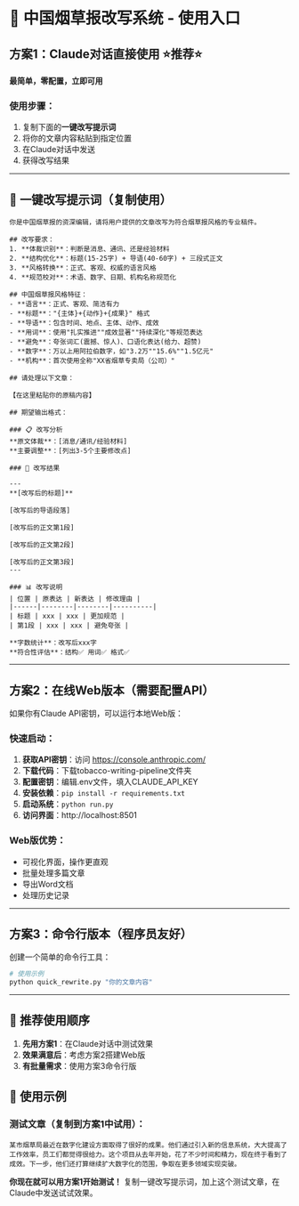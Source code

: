 # 🚀 中国烟草报改写系统 - 使用入口

## 方案1：Claude对话直接使用 ⭐推荐⭐

**最简单，零配置，立即可用**

### 使用步骤：
1. 复制下面的**一键改写提示词**
2. 将你的文章内容粘贴到指定位置  
3. 在Claude对话中发送
4. 获得改写结果

---

## 🎯 一键改写提示词（复制使用）

```
你是中国烟草报的资深编辑，请将用户提供的文章改写为符合烟草报风格的专业稿件。

## 改写要求：
1. **体裁识别**：判断是消息、通讯、还是经验材料
2. **结构优化**：标题(15-25字) + 导语(40-60字) + 三段式正文
3. **风格转换**：正式、客观、权威的语言风格
4. **规范校对**：术语、数字、日期、机构名称规范化

## 中国烟草报风格特征：
- **语言**：正式、客观、简洁有力
- **标题**："{主体}+{动作}+{成果}" 格式
- **导语**：包含时间、地点、主体、动作、成效
- **用词**：使用"扎实推进""成效显著""持续深化"等规范表达
- **避免**：夸张词汇(震撼、惊人)、口语化表达(给力、超赞)
- **数字**：万以上用阿拉伯数字，如"3.2万""15.6%""1.5亿元"
- **机构**：首次使用全称"XX省烟草专卖局（公司）"

## 请处理以下文章：

【在这里粘贴你的原稿内容】

## 期望输出格式：

### 📋 改写分析
**原文体裁**：[消息/通讯/经验材料]
**主要调整**：[列出3-5个主要修改点]

### 📝 改写结果

---
**[改写后的标题]**

[改写后的导语段落]

[改写后的正文第1段]

[改写后的正文第2段] 

[改写后的正文第3段]
---

### 📊 改写说明
| 位置 | 原表达 | 新表达 | 修改理由 |
|------|--------|--------|----------|
| 标题 | xxx | xxx | 更加规范 |
| 第1段 | xxx | xxx | 避免夸张 |

**字数统计**：改写后xxx字
**符合性评估**：结构✅ 用词✅ 格式✅
```

---

## 方案2：在线Web版本（需要配置API）

如果你有Claude API密钥，可以运行本地Web版：

### 快速启动：
1. **获取API密钥**：访问 https://console.anthropic.com/
2. **下载代码**：下载tobacco-writing-pipeline文件夹
3. **配置密钥**：编辑.env文件，填入CLAUDE_API_KEY
4. **安装依赖**：`pip install -r requirements.txt`
5. **启动系统**：`python run.py`
6. **访问界面**：http://localhost:8501

### Web版优势：
- 可视化界面，操作更直观
- 批量处理多篇文章
- 导出Word文档
- 处理历史记录

---

## 方案3：命令行版本（程序员友好）

创建一个简单的命令行工具：

```bash
# 使用示例
python quick_rewrite.py "你的文章内容" 
```

---

## 🎯 推荐使用顺序

1. **先用方案1**：在Claude对话中测试效果
2. **效果满意后**：考虑方案2搭建Web版
3. **有批量需求**：使用方案3命令行版

## 📝 使用示例

### 测试文章（复制到方案1中试用）：
```
某市烟草局最近在数字化建设方面取得了很好的成果。他们通过引入新的信息系统，大大提高了工作效率，员工们都觉得很给力。这个项目从去年开始，花了不少时间和精力，现在终于看到了成效。下一步，他们还打算继续扩大数字化的范围，争取在更多领域实现突破。
```

**你现在就可以用方案1开始测试！** 复制一键改写提示词，加上这个测试文章，在Claude中发送试试效果。